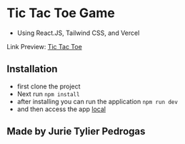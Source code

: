 # Tic Tac Toe Game
- Using React.JS, Tailwind CSS, and Vercel

Link Preview: [Tic Tac Toe](https://tictactoejurietylierpedrogas-jftdvbdng.vercel.app/)

## Installation
- first clone the project
- Next run `npm install`
- after installing you can run the application `npm run dev`
- and then access the app [local](http://localhost:5173)


## Made by Jurie Tylier Pedrogas